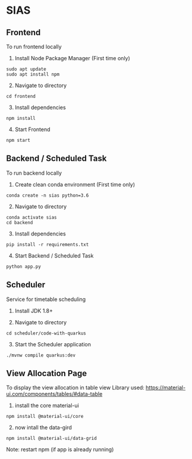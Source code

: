 # SIAS

## Frontend
To run frontend locally

1. Install Node Package Manager (First time only) 
```shell
sudo apt update
sudo apt install npm
```

2. Navigate to directory
```shell
cd frontend
```

3. Install dependencies
```shell
npm install
```

4. Start Frontend
```shell
npm start
```

## Backend / Scheduled Task
To run backend locally

1. Create clean conda environment (First time only) 
```shell
conda create -n sias python=3.6
```

2. Navigate to directory
```shell
conda activate sias
cd backend
```

3. Install dependencies
```shell
pip install -r requirements.txt
```

4. Start Backend / Scheduled Task
```shell
python app.py
```

## Scheduler
Service for timetable scheduling

1. Install JDK 1.8+

2. Navigate to directory
```shell
cd scheduler/code-with-quarkus
```

3. Start the Scheduler application
```shell
./mvnw compile quarkus:dev
```

## View Allocation Page
To display the view allocation in table view
Library used: https://material-ui.com/components/tables/#data-table

1. install the core material-ui
```
npm install @material-ui/core
```

2. now intall the data-gird
```
npm install @material-ui/data-grid
```

Note: restart npm (if app is already running)
